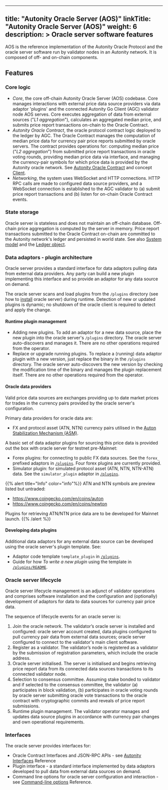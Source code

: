 
---
title: "Autonity Oracle Server (AOS)"
linkTitle: "Autonity Oracle Server (AOS)"
weight: 6
description: >
  Oracle server software features
---

AOS is the reference implementation of the Autonity Oracle Protocol and the oracle server software run by validator nodes in an Autonity network. It is composed of off- and on-chain components.

## Features

### Core logic

- _Core_, the core off-chain Autonity Oracle Server (AOS) codebase. Core manages interactions with external price data source providers via data adaptor 'plugins' and the connected Autonity Go Client (AGC) validator node AOS serves. Core executes aggregation of data from external sources ("_L1 aggregation_"), calculates an aggregated median price, and submits price report transactions on-chain to the Oracle Contract.
- _Autonity Oracle Contract_, the oracle protocol contract logic deployed to the ledger by AGC. The Oracle Contract manages the computation of median price data for currency pair price reports submitted by oracle servers. The contract provides operations for: computing median price ("_L2 aggregation_") from submitted price report transactions in oracle voting rounds, providing median price data via interface, and managing the currency-pair symbols for which price data is provided by the Autonity oracle network. See [Autonity Oracle Contract](/concepts/architecture/#autonity-oracle-contract) and concept [Client](/concepts/client/).
- _Networking_, the system uses WebSocket and HTTP connections. HTTP RPC calls are made to configured data source providers, and a WebSocket connection is established to the AGC validator to (a) submit price report transactions and (b) listen for on-chain Oracle Contract events.

### State storage

Oracle server is stateless and does not maintain an off-chain database. Off-chain price aggregation is computed by the server in memory. Price report transactions submitted to the Oracle Contract on-chain are committed to the Autonity network's ledger and persisted in world state. See also [System model](/concepts/system-model/) and the [Ledger object](/concepts/system-model/#the-ledger-object). 


### Data adaptors - plugin architecture

Oracle server provides a standard interface for data adaptors pulling data from external data providers. Any party can build a new plugin implementing this interface and so provide an adaptor for any data source on demand.

The oracle server scans and load plugins from the `/plugins` directory (see how to [install](/oracle/install-oracle/) oracle server) during runtime. Detection of new or updated plugins is dynamic; no shutdown of the oracle client is required to detect and apply the change.

#### Runtime plugin management

- Adding new plugins. To add an adaptor for a new data source, place the new plugin into the oracle server's `/plugins` directory. The oracle server auto-discovers and manages it. There are no other operations required from the operator.
- Replace or upgrade running plugins. To replace a (running) data adaptor plugin with a new version, just replace the binary in the `/plugins` directory. The oracle server auto-discovers the new version by checking the modification time of the binary and manages the plugin replacement itself. There are no other operations required from the operator.


#### Oracle data providers

Valid price data sources are exchanges providing up to date market prices for trades in the currency pairs provided by the oracle server's configuration.

Primary data providers for oracle data are:

- FX and protocol asset (ATN, NTN) currency pairs utilised in the [Auton Stabilization Mechanism (ASM)](/concepts/asm/).

A basic set of data adaptor plugins for sourcing this price data is provided out the box with oracle server for testnet pre-Mainnet:

- Forex plugins: for connecting to public FX data sources. See the `forex_` prefixed adaptors in [`/plugins`<i class='fas fa-external-link-alt'></i>](https://github.com/autonity/autonity-oracle/tree/master/plugins). Four forex plugins are currently provided.
- Simulator plugin: for simulated protocol asset (ATN, NTN, NTN-ATN) data. See the `simulator_plugin` adaptor in [`/plugins`<i class='fas fa-external-link-alt'></i>](https://github.com/autonity/autonity-oracle/tree/master/plugins). 

{{% alert title="Info" color="info"%}}
ATN and NTN symbols are preview listed but untraded:

- https://www.coingecko.com/en/coins/auton
- https://www.coingecko.com/en/coins/newton

Plugins for retrieving ATN/NTN price data are to be developed for Mainnet launch.
{{% /alert %}}


#### Developing data plugins

Additional data adaptors for any external data source can be developed using the oracle server's plugin template. See:

- Adaptor code template `template_plugin` in [`/plugins`<i class='fas fa-external-link-alt'></i>](https://github.com/autonity/autonity-oracle/tree/master/plugins).
- Guide for how _To write a new plugin_ using the template in [`/plugins/README`<i class='fas fa-external-link-alt'></i>](https://github.com/clearmatics/autonity-oracle/tree/master/plugins#readme).


### Oracle server lifecycle

Oracle server lifecycle management is an adjunct of validator operations and comprises software installation and the configuration and (optionally) development of adaptors for data to data sources for currency pair price data.

The sequence of lifecycle events for an oracle server is:

1. Join the oracle network. The validator’s oracle server is installed and configured: oracle server account created, data plugins configured to pull currency pair data from external data sources; oracle server configured to connect to the validator's main client software.
2. Register as a validator. The validator’s node is registered as a validator by the submission of registration parameters, which include the oracle address.
3. Oracle server initialised. The server is initialised and begins retrieving price report data from its connected data sources transactions to its connected validator node.
4. Selection to consensus committee. Assuming stake bonded to validator and if selected to the consensus committee, the validator (a) participates in block validation, (b) participates in oracle voting rounds by oracle server submitting oracle vote transactions to the oracle contract with cryptographic commits and reveals of price report submissions.
5. Runtime plugin management. The validator operator manages and updates data source plugins in accordance with currency pair changes and own operational requirements.


### Interfaces

The oracle server provides interfaces for:

- Oracle Contract Interfaces and JSON-RPC APIs - see [Autonity Interfaces](/reference/api/oracle/) Reference
- Plugin interface - a standard interface implemented by data adaptors developed to pull data from external data sources on demand.
- Command line options for oracle server configuration and interaction - see [Command-line options](/reference/cli/oracle/#command-line-options) Reference.
